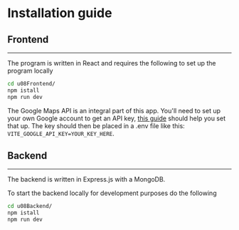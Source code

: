 # Installation guide
## Frontend
---
The program is written in React and requires the following to set up the program locally
```bash
cd u08Frontend/
npm istall
npm run dev
```
The Google Maps API is an integral part of this app. You'll need to set up your own Google account to get an API key, [this guide](https://developers.google.com/maps) should help you set that up. The key should then be placed in a .env file like this: `VITE_GOOGLE_API_KEY=YOUR_KEY_HERE`.
## Backend
---
The backend is written in Express.js with a MongoDB.

To start the backend locally for development purposes do the following
```bash
cd u08Backend/
npm istall
npm run dev
```
